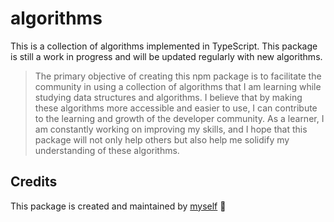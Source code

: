 # algorithms

This is a collection of algorithms implemented in TypeScript. This package is still a work in progress and will be updated regularly with new algorithms.

> The primary objective of creating this npm package is to facilitate the community in using a collection of algorithms that I am learning while studying data structures and algorithms. I believe that by making these algorithms more accessible and easier to use, I can contribute to the learning and growth of the developer community. As a learner, I am constantly working on improving my skills, and I hope that this package will not only help others but also help me solidify my understanding of these algorithms.

## Credits

This package is created and maintained by [myself](https://www.linkedin.com/in/pramish-luitel/) 👋
